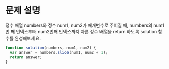 # 문제 설명

정수 배열 numbers와 정수 num1, num2가 매개변수로 주어질 때, numbers의 num1번 째 인덱스부터 num2번째 인덱스까지 자른 정수 배열을 return 하도록 solution 함수를 완성해보세요.

``` javascript
function solution(numbers, num1, num2) {
  var answer = numbers.slice(num1, num2 + 1);
  return answer;
}
```